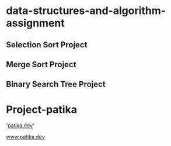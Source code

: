 # data-structures-and-algorithm-assignment
## Selection Sort Project
## Merge Sort Project 
## Binary Search Tree Project

# Project-patika

'[patika.dev](https://app.patika.dev/aekisa)'

www.patika.dev

